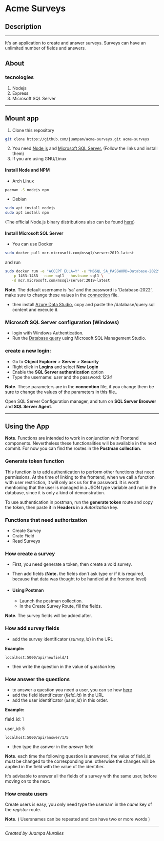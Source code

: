 # Acme Surveys
## Description
---

It's an application to create and answer surveys. Surveys can have an unlimited number of fields and answers.
## About
### tecnologies
1. Nodejs
2. Express
3. Microsoft SQL Server

---
## Mount app
1. Clone this repository
```bash
git clone https://github.com/juampam/acme-surveys.git acme-surveys
```
2. You need [Node js](https://nodejs.org/es/download/) and [Microsoft SQL Server.](https://www.microsoft.com/es-es/sql-server/sql-server-downloads)
(Follow the links and install them)
3. If you are using GNU/Linux
#### Install Node and NPM
- Arch Linux
```bash
pacman -S nodejs npm
```
- Debian
```bash
sudo apt install nodejs
sudo apt install npm
```
(The official Node.js binary distributions also can be found [here](https://github.com/nodesource/distributions/blob/master/README.md))
#### Install Microsoft SQL Server
- You can use Docker
```bash
sudo docker pull mcr.microsoft.com/mssql/server:2019-latest 
```
and run
```bash
sudo docker run -e "ACCEPT_EULA=Y" -e "MSSQL_SA_PASSWORD=Database-2022" \
   -p 1433:1433 --name sql1 --hostname sql1 \
   -d mcr.microsoft.com/mssql/server:2019-latest
```

**Note.** The default username is 'sa' and the password is 'Database-2022', make sure to change these values in the 
[connection]() file.
- then install [Azure Data Studio](https://docs.microsoft.com/en-us/sql/azure-data-studio/download-azure-data-studio?view=sql-server-ver15o), copy and paste the /database/query.sql content and execute it.
### Microsoft SQL Server configuration (Windows)
- login with Windows Authentication.
- Run the [Database query](https://github.com/juampam/acme-surveys/blob/master/database/create.sql) using Microsoft SQL Management Studio.
### create a new login:
- Go to **Object Explorer** > **Server** > **Security**    
- Right click in **Logins** and select **New Login**
- Enable the **SQL Server authentication** option
- Type the username: *user* and the password: *1234*

**Note.** These parameters are in the **connection** file, if you change them be sure to change the values ​​of the parameters in this file..

Open SQL Server Configuration manager, and turn on **SQL Server Broswer** and **SQL Server Agent**.

---

## Using the App
**Note.** Functions are intended to work in conjunction with Frontend components. Nevertheless these functionalities will be available in the next commit. For now you can find the routes in the **Postman collection**.

### Generate token function
This function is to add authentication to perform other functions that need permissions. At the time of linking to the frontend, when we call a function with user restriction, it will only ask us for the password. It is worth mentioning that the user is managed in a JSON type variable and not in the database, since it is only a kind of demonstration.

To use authentication in postman, run the **generate token** route and copy the token, then paste it in **Headers** in a *Autorization* key.

### Functions that need authorization
- Create Survey
- Crate Field
- Read Surveys
### How create a survey
- First, you need generate a token, then create a void survey.
- Then add fields (**Note.** the fields don't ask type or if it is required, because that data was thought to be handled at the frontend level)

 - #### Using Postman
      - Launch the postman collection.
      - In the Create Survey Route, fill the fields.

**Note.** The survey fields will be added after.
### How add survey fields
- add the survey identificator (*survey_id*) in the URL

**Example:**
```
localhost:5000/api/newfield/1
```
- then write the question in the value of *question* key

### How answer the questions
- to answer a question you need a user, you can se how [here](#how-create-users)
- add the field identificator (*field_id*) in the URL
- add the user identificator (*user_id*) in this order.

**Example:**

field_id: 1

user_id: 5
```
localhost:5000/api/answer/1/5
```
- then type the asnwer in the *answer* field

**Note.** each time the following question is answered, the value of field_id must be changed to the corresponding one. otherwise the changes will be applied in the field with the value of the identifier.

It's advisable to answer all the fields of a survey with the same user, before moving on to the next.


### How create users
Create users is easy, you only need type the usernam in the *name* key of the *register* route.

**Note.** ( Usersnames can be repeated and can have two or more words )

-----

*Created by Juampa Muralles*

